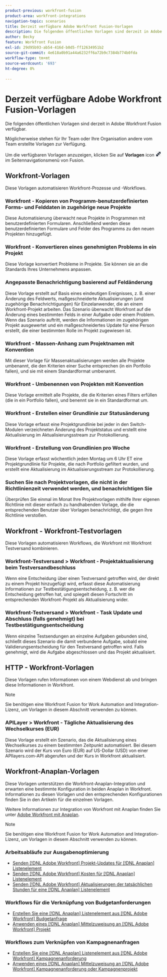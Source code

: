 ```yaml
---
product-previous: workfront-fusion
product-area: workfront-integrations
navigation-topic: scenarios
title: Derzeit verfügbare Adobe Workfront Fusion-Vorlagen
description: Die folgenden öffentlichen Vorlagen sind derzeit in Adobe Workfront Fusion verfügbar.
author: Becky
feature: Workfront Fusion
exl-id: 29d95b93-ab54-416d-b0d5-ff12634951b2
source-git-commit: 4e618a0b91a44a6232ff6a72b9c7384b774b0fda
workflow-type: tm+mt
source-wordcount: '693'
ht-degree: 0%

---
```


# Derzeit verfügbare Adobe Workfront Fusion-Vorlagen

Die folgenden öffentlichen Vorlagen sind derzeit in Adobe Workfront Fusion verfügbar.

Möglicherweise stehen für Ihr Team oder Ihre Organisation andere vom Team erstellte Vorlagen zur Verfügung.

Um die verfügbaren Vorlagen anzuzeigen, klicken Sie auf **Vorlagen** icon ![](assets/fusion-template-icon.png) im Seitennavigationsmenü von Fusion.

## Workfront-Vorlagen

Diese Vorlagen automatisieren Workfront-Prozesse und -Workflows.

### Workfront - Kopieren von Programm-benutzerdefinierten Forms- und Felddaten in zugehörige neue Projekte

Diese Automatisierung überwacht neue Projekte in Programmen mit benutzerdefinierten Formularen. Anschließend werden diese benutzerdefinierten Formulare und Felder des Programms zu den neuen Projekten hinzugefügt.

### Workfront - Konvertieren eines genehmigten Problems in ein Projekt

Diese Vorlage konvertiert Probleme in Projekte. Sie können sie an die Standards Ihres Unternehmens anpassen.

### Angepasste Benachrichtigung basierend auf Feldänderung

Diese Vorlage erstellt auf Basis eines eindeutigen Ereignisses, z. B. einer Änderung des Feldwerts, maßgeschneiderte Aktualisierungen (und zugehörige Benachrichtigungen) für Einzelanwender, die an einem Workfront-Projekt arbeiten. Das Szenario überwacht Workfront auf die Änderung eines bestimmten Felds in einer Aufgabe oder einem Problem. Wenn das Szenario auftritt, werden die Informationen im zugehörigen Projekt ausgewertet und ein maßgeschneidertes Update für eine Person erstellt, die einer bestimmten Rolle im Projekt zugewiesen ist.

### Workfront - Massen-Anhang zum Projektnamen mit Konvention

Mit dieser Vorlage für Massenaktualisierungen werden alle Projekte umbenannt, die den Kriterien einer Suche entsprechen (in ein Portfolio fallen), und sie mit einem Standardformat umbenannt.

### Workfront - Umbenennen von Projekten mit Konvention

Diese Vorlage ermittelt alle Projekte, die die Kriterien eines Filters erfüllen (die in ein Portfolio fallen), und benennt sie in ein Standardformat um.

### Workfront - Erstellen einer Grundlinie zur Statusänderung

Diese Vorlage erfasst eine Projektgrundlinie bei jeder in den Switch-Modulen verzeichneten Änderung des Projektstatus und erstellt eine Aktualisierung im Aktualisierungsstream zur Protokollierung.

### Workfront - Erstellung von Grundlinien pro Woche

Diese Vorlage erfasst wöchentlich jeden Montag um 6 Uhr ET eine Projektgrundlinie für Projekte, die nach Portfolio gefiltert wurden, und erstellt eine Aktualisierung im Aktualisierungsstream zur Protokollierung.

### Suchen Sie nach Projektvorlagen, die nicht in der Richtlinienzeit verwendet werden, und benachrichtigen Sie

Überprüfen Sie einmal im Monat Ihre Projektvorlagen mithilfe Ihrer eigenen Richtlinie mit dieser einfach zu handhabenden Vorlage, die die entsprechenden Benutzer über Vorlagen benachrichtigt, die gegen Ihre Richtlinie verstoßen.

## Workfront - Workfront-Testvorlagen

Diese Vorlagen automatisieren Workflows, die Workfront mit Workfront Testversand kombinieren.

### Workfront-Testversand > Workfront - Projektaktualisierung beim Testversandbeschluss

Wenn eine Entscheidung über einen Testversand getroffen wird, der direkt zu einem Projekt hinzugefügt wird, erfasst diese Automatisierung Informationen zur Testbestätigungsentscheidung, z. B. wer die Entscheidung getroffen hat, und spiegelt diesen Fortschritt im entsprechenden Workfront-Projekt als Aktualisierung wider.

### Workfront-Testversand > Workfront - Task Update und Abschluss (falls genehmigt) bei Testbestätigungsentscheidung

Wenn einzelne Testsendungen an einzelne Aufgaben gebunden sind, schließt dieses Szenario die damit verbundene Aufgabe, sobald eine Validierungsentscheidung für den Testversand getroffen wird. Falls genehmigt, wird die Aufgabe abgeschlossen und das Projekt aktualisiert.

## HTTP - Workfront-Vorlagen

Diese Vorlagen rufen Informationen von einem Webdienst ab und bringen diese Informationen in Workfront.

>[!NOTE]
>
> Sie benötigen eine Workfront Fusion for Work Automation and Integration-Lizenz, um Vorlagen in diesem Abschnitt verwenden zu können.

### APILayer > Workfront - Tägliche Aktualisierung des Wechselkurses (EUR)

Diese Vorlage erstellt ein Szenario, das die Aktualisierung eines Wechselkurses zu einem bestimmten Zeitpunkt automatisiert. Bei diesem Szenario wird der Kurs von Euro (EUR) auf US-Dollar (USD) von einer APIlayers.com-API abgerufen und der Kurs in Workfront aktualisiert.

## Workfront-Anaplan-Vorlagen

Diese Vorlagen unterstützen die Workfront-Anaplan-Integration und erwarten eine bestimmte Konfiguration in beiden Anaplan in Workfront. Informationen zu diesen Vorlagen und den entsprechenden Konfigurationen finden Sie in den Artikeln für die einzelnen Vorlagen.

Weitere Informationen zur Integration von Workfront mit Anaplan finden Sie unter [Adobe Workfront mit Anaplan](../../../workfront-integrations-and-apps/adobe-workfront-with-anaplan/anaplan-integration.md).

>[!NOTE]
>
> Sie benötigen eine Workfront Fusion for Work Automation and Integration-Lizenz, um Vorlagen in diesem Abschnitt verwenden zu können.

### Arbeitsabläufe zur Ausgabenoptimierung

* [Senden [!DNL Adobe Workfront] Projekt-Updates für [!DNL Anaplan] Listenelement](../../../workfront-integrations-and-apps/adobe-workfront-with-anaplan/send-workfront-project-actual-hours-updates-to-anaplan-list-item.md)
* [Senden [!DNL Adobe Workfront] Kosten für [!DNL Anaplan] Listenelement](../../../workfront-integrations-and-apps/adobe-workfront-with-anaplan/send-workfront-project-expenses-to-anaplan-list-item.md)
* [Senden [!DNL Adobe Workfront] Aktualisierungen der tatsächlichen Stunden für eine [!DNL Anaplan] Listenelement](../../../workfront-integrations-and-apps/adobe-workfront-with-anaplan/send-workfront-project-actual-hours-updates-to-anaplan-list-item.md)

### Workflows für die Verknüpfung von Budgetanforderungen

* [Erstellen Sie eine [!DNL Anaplan] Listenelement aus [!DNL Adobe Workfront] Budgetanfrage](../../../workfront-integrations-and-apps/adobe-workfront-with-anaplan/create-an-anaplan-list-item-from-a-workfront-budget-request.md)
* [Anwenden eines [!DNL Anaplan] Mittelzuweisung an [!DNL Adobe Workfront] Projekt](../../../workfront-integrations-and-apps/adobe-workfront-with-anaplan/apply-anaplan-budget-allocation-to-workfront-projects.md)

### Workflows zum Verknüpfen von Kampagnenanfragen

* [Erstellen Sie eine [!DNL Anaplan] Listenelement aus [!DNL Adobe Workfront] Kampagnenanforderung](../../../workfront-integrations-and-apps/adobe-workfront-with-anaplan/create-an-anaplan-list-item-from-a-workfront-campaign-request.md)
* [Anwenden eines [!DNL Anaplan] Mittelzuweisung an [!DNL Adobe Workfront] Kampagnenanforderung oder Kampagnenprojekt](../../../workfront-integrations-and-apps/adobe-workfront-with-anaplan/apply-anaplan-budget-allocation-to-workfront-campaign-requests-and-projects.md)
